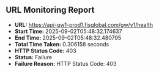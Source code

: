 ## URL Monitoring Report

- **URL:** https://api-gw1-prod1.fisglobal.com/gw/v1/health
- **Start Time:** 2025-09-02T05:48:32.174637
- **End Time:** 2025-09-02T05:48:32.480795
- **Total Time Taken:** 0.306158 seconds
- **HTTP Status Code:** 403
- **Status:** Failure
- **Failure Reason:** HTTP Status Code: 403
